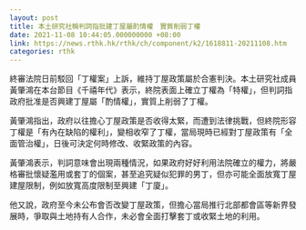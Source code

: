 ```yaml
---
layout: post
title: 本土研究社稱判詞指批建丁屋屬酌情權　實質削弱丁權
date: 2021-11-08 10:44:05.000000000 +08:00
link: https://news.rthk.hk/rthk/ch/component/k2/1618811-20211108.htm
categories: rthk
---
```


終審法院日前駁回「丁權案」上訴，維持丁屋政策屬於合憲判決。本土研究社成員黃肇鴻在本台節目《千禧年代》表示，終院表面上確立丁權為「特權」，但判詞指政府批准是否興建丁屋屬「酌情權」，實質上削弱了丁權。

黃肇鴻指出，政府以往擔心丁屋政策是否收得太緊，而遭到法律挑戰，但終院形容丁權是「有內在缺陷的權利」，變相收窄了丁權，當局現時已經對丁屋政策有「全面管治權」，日後可決定何時修改、收緊政策的內容。

黃肇鴻表示，判詞意味會出現兩種情況，如果政府好好利用法院確立的權力，將嚴格審批懷疑濫用或套丁的個案，甚至追究疑似犯罪的男丁，但亦可能全面放寬丁屋建屋限制，例如放寬高度限制至興建「丁廈」。

他又說，政府至今未公布會否改變丁屋政策，但擔心當局推行北部都會區等新界發展時，爭取與土地持有人合作，未必會全面打擊套丁或收緊土地的利用。
